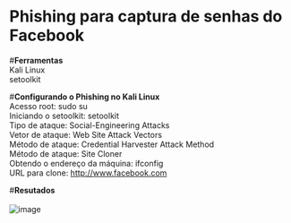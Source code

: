 # Phishing para captura de senhas do Facebook<br/>
#**Ferramentas**<br/>
Kali Linux<br/>
setoolkit<br/>


#**Configurando o Phishing no Kali Linux**<br/>
Acesso root: sudo su<br/>
Iniciando o setoolkit: setoolkit<br/>
Tipo de ataque: Social-Engineering Attacks<br/>
Vetor de ataque: Web Site Attack Vectors<br/>
Método de ataque: Credential Harvester Attack Method <br/>
Método de ataque: Site Cloner<br/>
Obtendo o endereço da máquina: ifconfig<br/>
URL para clone: http://www.facebook.com<br/>


#**Resutados**<br/>
<br/>
![image](https://github.com/user-attachments/assets/e808e7ce-aa89-4b86-8d88-577b4865c29d)
